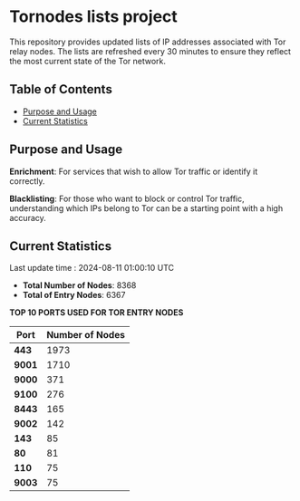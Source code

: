 # Tornodes lists project

This repository provides updated lists of IP addresses associated with Tor relay nodes. The lists are refreshed every 30 minutes to ensure they reflect the most current state of the Tor network.

## Table of Contents

- [Purpose and Usage](#purpose-and-usage)
- [Current Statistics](#current-statistics)


## Purpose and Usage

**Enrichment**: For services that wish to allow Tor traffic or identify it correctly.

**Blacklisting**: For those who want to block or control Tor traffic, understanding which IPs belong to Tor can be a starting point with a high accuracy.

## Current Statistics

Last update time : 2024-08-11 01:00:10 UTC

- **Total Number of Nodes**: 8368
- **Total of Entry Nodes**: 6367

**TOP 10 PORTS USED FOR TOR ENTRY NODES**

| **Port** | **Number of Nodes** |
|------|-----------------|
| **443**   | 1973  |
| **9001**   | 1710  |
| **9000**   | 371  |
| **9100**   | 276  |
| **8443**   | 165  |
| **9002**   | 142  |
| **143**   | 85  |
| **80**   | 81  |
| **110**   | 75  |
| **9003**   | 75  |

